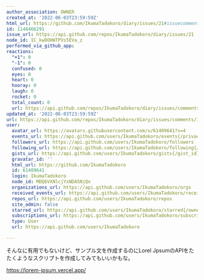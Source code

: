 ```yaml
---
author_association: OWNER
created_at: '2022-06-03T23:59:59Z'
html_url: https://github.com/IkumaTadokoro/diary/issues/21#issuecomment-1146466291
id: 1146466291
issue_url: https://api.github.com/repos/IkumaTadokoro/diary/issues/21
node_id: IC_kwDOHWTPVs5EVa_z
performed_via_github_app: 
reactions:
  "+1": 0
  "-1": 0
  confused: 0
  eyes: 0
  heart: 0
  hooray: 0
  laugh: 0
  rocket: 0
  total_count: 0
  url: https://api.github.com/repos/IkumaTadokoro/diary/issues/comments/1146466291/reactions
updated_at: '2022-06-03T23:59:59Z'
url: https://api.github.com/repos/IkumaTadokoro/diary/issues/comments/1146466291
user:
  avatar_url: https://avatars.githubusercontent.com/u/61409641?v=4
  events_url: https://api.github.com/users/IkumaTadokoro/events{/privacy}
  followers_url: https://api.github.com/users/IkumaTadokoro/followers
  following_url: https://api.github.com/users/IkumaTadokoro/following{/other_user}
  gists_url: https://api.github.com/users/IkumaTadokoro/gists{/gist_id}
  gravatar_id: ''
  html_url: https://github.com/IkumaTadokoro
  id: 61409641
  login: IkumaTadokoro
  node_id: MDQ6VXNlcjYxNDA5NjQx
  organizations_url: https://api.github.com/users/IkumaTadokoro/orgs
  received_events_url: https://api.github.com/users/IkumaTadokoro/received_events
  repos_url: https://api.github.com/users/IkumaTadokoro/repos
  site_admin: false
  starred_url: https://api.github.com/users/IkumaTadokoro/starred{/owner}{/repo}
  subscriptions_url: https://api.github.com/users/IkumaTadokoro/subscriptions
  type: User
  url: https://api.github.com/users/IkumaTadokoro

---
```

そんなに有用でもないけど、サンプル文を作成するのにLorel JpsumのAPIをたたくようなスクリプトを作成してみてもいいかもな。


https://lorem-jpsum.vercel.app/
